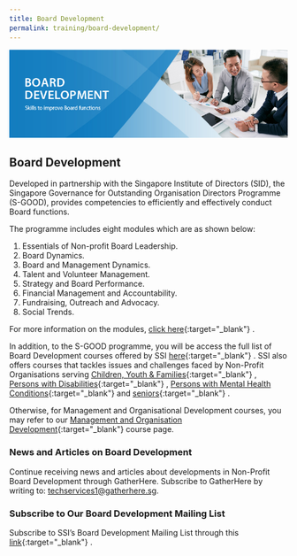 ```yaml
---
title: Board Development
permalink: training/board-development/
---
```

![Board_development_header](/images/training/Board_development_SSI_Header.jpg)


## Board Development

Developed in partnership with the Singapore Institute of Directors (SID), the Singapore Governance for Outstanding Organisation Directors Programme (S-GOOD), provides competencies to efficiently and effectively conduct Board functions.  
  
The programme includes eight modules which are as shown below:

1.  Essentials of Non-profit Board Leadership.
2.  Board Dynamics.
3.  Board and Management Dynamics.
4.  Talent and Volunteer Management.
5.  Strategy and Board Performance.
6.  Financial Management and Accountability.
7.  Fundraising, Outreach and Advocacy.
8.  Social Trends.

For more information on the modules,  [click here](https://www.sid.org.sg/Web/Professional_Development/Web/Professional_Development/PD_Map.aspx?hkey=abe367a0-0ee8-4dcf-8ef9-1faba7dc5ecd){:target="_blank"}   .  
  
In addition, to the S-GOOD programme, you will be access the full list of Board Development courses offered by SSI  [here](http://e-services.ncss.gov.sg/Training/Course/TemplateSearch?Filter.Keyword=&Filter.CourseDatesString=&Filter.TypeOfCourse.Value=&Filter.TypeOfCourse.Label=&Filter.CourseSubCategory.Id=f84d7207-e127-e611-8112-000c296ee03a&Filter.CourseSubCategory.LogicalName=nis_coursesubcategory&Filter.CourseSubCategory.Name=Board+Management&Filter.CourseSubCategory.ToRemove=){:target="_blank"}   . SSI also offers courses that tackles issues and challenges faced by Non-Profit Organisations serving  [Children, Youth & Families](https://www.ssi.sg/Training-(1)/Children,-Youth-and-Family){:target="_blank"}   ,  [Persons with Disabilities](https://www.ssi.sg/Training-(1)/Disability){:target="_blank"}   ,  [Persons with Mental Health Conditions](https://www.ssi.sg/Training-(1)/Mental-Health){:target="_blank"}    and  [seniors](https://www.ssi.sg/Training-(1)/Eldercare){:target="_blank"}   .  
  
Otherwise, for Management and Organisational Development courses, you may refer to our  [Management and Organisation Development](https://www.ssi.sg/default.aspx){:target="_blank"}    course page.

### **News and Articles on Board Development**

Continue receiving news and articles about developments in Non-Profit Board Development through GatherHere. Subscribe to GatherHere by writing to:  <techservices1@gatherhere.sg>.

### **Subscribe to Our Board Development Mailing List**

Subscribe to SSI’s Board Development Mailing List through this [link](http://form.gov.sg/5f19b07efd23f90011ba727c){:target="_blank"}   .

